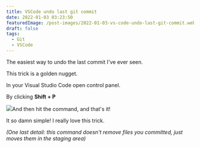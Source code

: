 ```yaml
---
title: VSCode undo last git commit
date: 2022-01-03 03:23:50
featuredImage: /post-images/2022-01-03-vs-code-undo-last-git-commit.webp
draft: false
tags:
  - Git
  - VSCode
---
```


The easiest way to undo the last commit I've ever seen.

This trick is a golden nugget.

In your Visual Studio Code open control panel.

By clicking **Shift + P**

![](/post-images/2022-01-image.webp)And then hit the command, and that's it!

It so damn simple! I really love this trick.

_(One last detail: this command doesn't remove files you committed, just moves them in the staging area)_
